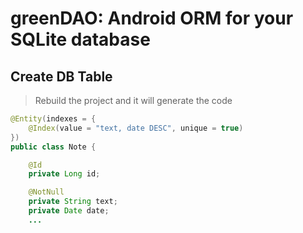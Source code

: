 # greenDAO: Android ORM for your SQLite database

## Create DB Table
> Rebuild the project and it will generate the code
```java
@Entity(indexes = {
    @Index(value = "text, date DESC", unique = true)
})
public class Note {

    @Id
    private Long id;

    @NotNull
    private String text;
    private Date date;
    ...
```    
